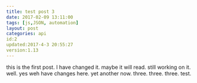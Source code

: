 ```yaml
---
title: test post 3
date: 2017-02-09 13:11:00
tags: [js,JSON, automation]
layout: post
categories: api
id:2
updated:2017-4-3 20:55:27
version:1.13
---
```


this is the first post. I have changed it. maybe it will read. still working on it. well. yes weh have changes here. yet another now. three. three. three. test.